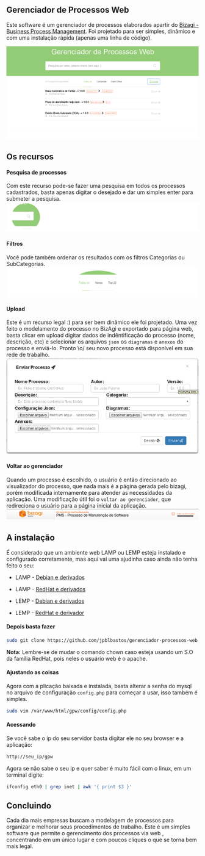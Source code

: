 ## Gerenciador de Processos Web

Este software é um gerenciador de processos elaborados apartir do [Bizagi - Business Process Management](http://www.bizagi.com/). Foi projetado para ser simples, dinâmico e com uma instalação rápida (apenas uma linha de código). 

![screenshot](https://github.com/jpblbastos/gerenciador-processos-web/blob/master/libs/img/tela-principal.png)

## Os recursos 

#### Pesquisa de processos 
Com este recurso pode-se fazer uma pesquisa em todos os processos cadastrados, basta apenas digitar o desejado e dar um simples enter para submeter a pesquisa. 
![screenshot](https://github.com/jpblbastos/gerenciador-processos-web/blob/master/libs/img/pesquisar.png)

#### Filtros
Você pode também ordenar os resultados com os filtros Categorias ou SubCategorias. 
![screenshot](https://github.com/jpblbastos/gerenciador-processos-web/blob/master/libs/img/filtros.png)

#### Upload 
Este é um recurso legal :) para ser bem dinâmico ele foi projetado. Uma vez feito o modelamento do processo no BizAgi e exportado para página web, basta clicar em upload digitar dados de indêntificação do processo (nome, descrição, etc) e selecionar os arquivos `json` os `diagramas` e `anexos` do processo e enviá-lo. Pronto \o/ seu novo processo está disponível em sua rede de trabalho. 
![screenshot](https://github.com/jpblbastos/gerenciador-processos-web/blob/master/libs/img/upload-form.png)

#### Voltar ao gerenciador
Quando um processo é escolhido, o usuário é então direcionado ao visualizador do processo, que nada mais é a página gerada pelo bizagi, porém modificada internamente para atender as necessidades da aplicação. Uma modificação útil foi o `voltar ao gerenciador`, que redireciona o usuário para a página inicial da aplicação. 
![screenshot](https://github.com/jpblbastos/gerenciador-processos-web/blob/master/libs/img/view-modif.png)

## A instalação
É considerado que um ambiente web LAMP ou LEMP esteja instalado e configurado corretamente, mas aqui vai uma ajudinha caso ainda não tenha feito o seu: 
  * LAMP - [Debian e derivados](https://www.digitalocean.com/community/tutorials/how-to-install-linux-apache-mysql-php-lamp-stack-on-ubuntu)
  * LAMP - [RedHat e derivados](https://www.digitalocean.com/community/tutorials/how-to-install-linux-apache-mysql-php-lamp-stack-on-centos-6)
  
  * LEMP - [Debian e derivados](https://www.digitalocean.com/community/tutorials/how-to-install-linux-nginx-mysql-php-lemp-stack-on-ubuntu-12-04)
  * LEMP - [RedHat e derivador](https://www.digitalocean.com/community/tutorials/how-to-install-linux-nginx-mysql-php-lemp-stack-on-centos-7)

#### Depois basta fazer

``` bash
sudo git clone https://github.com/jpblbastos/gerenciador-processos-web.git /var/www/html/gpw && sudo chown www-data:www-data /var/www/html/gpw -Rf && sudo mysql -u root -p < /var/www/html/gpw/sql/create.sql
```

**Nota:** Lembre-se de mudar o comando chown caso esteja usando um S.O da família RedHat, pois neles o usuário web é o apache.

#### Ajustando as coisas
Agora com a plicação baixada e instalada, basta alterar a senha do mysql no arquivo de configuração `config.php` para começar a usar, isso também é simples.
``` bash
sudo vim /var/www/html/gpw/config/config.php
```

#### Acessando 
Se você sabe o ip do seu servidor basta digitar ele no seu browser e a aplicação:
``` bash
http://seu_ip/gpw
```

Agora se não sabe o seu ip e quer saber é muito fácil com o linux, em um terminal digite: 
```bash
ifconfig eth0 | grep inet | awk '{ print $3 }'
```

## Concluindo 
Cada dia mais empresas buscam a modelagem de processos para organizar e melhorar seus procedimentos de trabalho. Este é um simples software que permite o gerencimento dos processos via web , concentrando em um único lugar e com poucos cliques o que se torna bem mais legal. 
